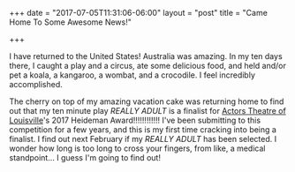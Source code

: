 +++
date = "2017-07-05T11:31:06-06:00"
layout = "post"
title = "Came Home To Some Awesome News!"

+++

I have returned to the United States! Australia was amazing. In my ten days there, I caught a play and a circus, ate some delicious food, and held and/or pet a koala, a kangaroo, a wombat, and a crocodile. I feel incredibly accomplished.

The cherry on top of my amazing vacation cake was returning home to find out that my ten minute play *REALLY ADULT* is a finalist for [Actors Theatre of Louisville](https://actorstheatre.org/)'s 2017 Heideman Award!!!!!!!!!!!! I've been submitting to this competition for a few years, and this is my first time cracking into being a finalist. I find out next February if my *REALLY ADULT* has been selected. I wonder how long is too long to cross your fingers, from like, a medical standpoint... I guess I'm going to find out!